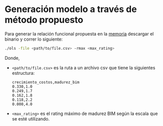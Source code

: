 # Generación modelo a través de método propuesto 

Para generar la relación funcional propuesta en la [memoria](https://github.com/psotou/memoria/blob/master/thesis_document/thesis.pdf) descargar el binario y correr lo siguiente:

```bash
./ols -file <path/to/file.csv> -rmax <max_rating>
```

Donde,

+ `<path/to/file.csv>` es la ruta a un archivo csv que tiene la siguientes estructura:

  ```
  crecimiento_costos,madurez_bim
  0.330,1.0
  0.249,1.7
  0.162,1.8
  0.118,2.2
  0.000,4.0
  ```

+ `<max_rating>` es el rating máximo de madurez BIM según la escala que se esté utilizando.